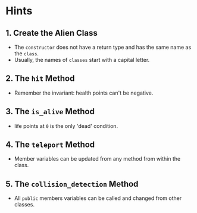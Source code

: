 # Hints

## 1. Create the Alien Class

- The `constructor` does not have a return type and has the same name as the `class`.
- Usually, the names of `classes` start with a capital letter.

## 2. The `hit` Method

- Remember the invariant: health points can't be negative.

## 3. The `is_alive` Method

- life points at `0` is the only 'dead' condition.

## 4. The `teleport` Method

- Member variables can be updated from any method from within the class.

## 5. The `collision_detection` Method

- All `public` members variables can be called and changed from other classes.
